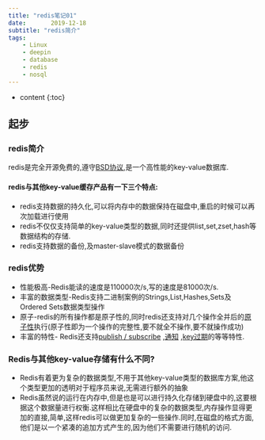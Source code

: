 ```yaml
---
title: "redis笔记01"
date:       2019-12-18
subtitle: "redis简介"
tags:
	- Linux
	- deepin
	- database
	- redis
	- nosql
---
```

  
  
  



* content
{:toc}




## 起步
### redis简介
redis是完全开源免费的,遵守[BSD协议](https://baike.baidu.com/item/BSD%E5%8D%8F%E8%AE%AE),是一个高性能的key-value数据库.

#### redis与其他key-value缓存产品有一下三个特点:
- redis支持数据的持久化,可以将内存中的数据保持在磁盘中,重启的时候可以再次加载进行使用
- redis不仅仅支持简单的key-value类型的数据,同时还提供list,set,zset,hash等数据结构的存储.
- redis支持数据的备份,及master-slave模式的数据备份
### redis优势
- 性能极高-Redis能读的速度是110000次/s,写的速度是81000次/s.
- 丰富的数据类型-Redis支持二进制案例的Strings,List,Hashes,Sets及Ordered Sets数据类型操作
- 原子-redis的所有操作都是原子性的,同时redis还支持对几个操作全并后的[原子性](https://blog.csdn.net/qq_30243515/article/details/82557535)执行(原子性即为一个操作的完整性,要不就全不操作,要不就操作成功)
- 丰富的特性- Redis还支持[publish / subscribe](https://jingyan.baidu.com/article/54b6b9c0a6dbdd2d583b4716.html) ,[通知](https://www.cnblogs.com/tangxuliang/p/10659439.html) ,[key过期](https://www.cnblogs.com/duhuo/p/6323499.html)的等等特性.

### Redis与其他key-value存储有什么不同?
- Redis有着更为复杂的数据类型,不用于其他key-value类型的数据库方案,他这个类型更加的透明对于程序员来说,无需进行额外的抽象
- Redis虽然说的运行在内存中,但是也是可以进行持久化存储到硬盘中的,这要根据这个数据量进行权衡.这样相比在硬盘中的复杂的数据类型,内存操作显得更加的直接,简单,这样redis可以做更加复杂的一些操作.同时,在磁盘的格式方面,他们是以一个紧凑的追加方式产生的,因为他们不需要进行随机的访问.














